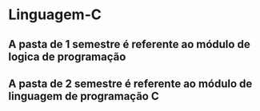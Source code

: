 # Linguagem-C

## A pasta de 1 semestre é referente ao módulo de logica de programação

## A pasta de 2 semestre é referente ao módulo de linguagem de programação C
